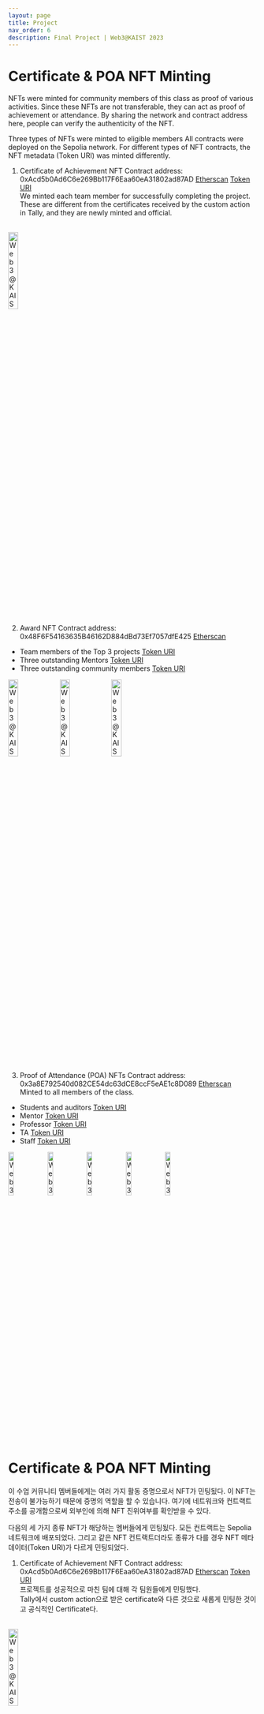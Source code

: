 ```yaml
---
layout: page
title: Project
nav_order: 6
description: Final Project | Web3@KAIST 2023
---
```


# Certificate & POA NFT Minting

NFTs were minted for community members of this class as proof of various activities.
Since these NFTs are not transferable, they can act as proof of achievement or attendance.
By sharing the network and contract address here, people can verify the authenticity of the NFT.

Three types of NFTs were minted to eligible members
All contracts were deployed on the Sepolia network.
For different types of NFT contracts, the NFT metadata (Token URI) was minted differently.

1) Certificate of Achievement NFT
Contract address: 0xAcd5b0Ad6C6e269Bb117F6Eaa60eA31802ad87AD [Etherscan](https://sepolia.etherscan.io/address/0xAcd5b0Ad6C6e269Bb117F6Eaa60eA31802ad87AD)
[Token URI](https://ipfs.io/ipfs/bafkreifvyfwfs2d5ieivw2le42fx47rvjvyvzqn6n6ctzx7hp3h4thqf5y) <br>
We minted each team member for successfully completing the project.<br>
These are different from the certificates received by the custom action in Tally, and they are newly minted and official.<br><br>
<img src="/kaist/assets/images/web3kaist-certificates.jpg" width="20%" height="20%" title="Web3@KAIST Certificates NFT" alt="Web3@KAIST Certificates NFT">

2) Award NFT
Contract address: 0x48F6F54163635B46162D884dBd73Ef7057dfE425 [Etherscan](https://sepolia.etherscan.io/address/0x48F6F54163635B46162D884dBd73Ef7057dfE425)
- Team members of the Top 3 projects [Token URI](https://ipfs.io/ipfs/bafkreihxmf3nrmbvwixxh6gfzfehiewgtp2wkjws64uhklt6xmbh7gdywa)
- Three outstanding Mentors [Token URI](https://ipfs.io/ipfs/bafkreie27g3qracoqht26s45q445zueunod745tjtdnogul3e7gfzvryve)
- Three outstanding community members [Token URI](https://ipfs.io/ipfs/bafkreihq6g6x4yytsj4aazcb4dnb5qvb2zcmraywz6vskkzj4uju2njuge)

<img src="/kaist/assets/images/web3kaist-award-topproject.jpg" width="20%" height="20%" float="left" title="Web3@KAIST Top Project Award NFT" alt="Web3@KAIST Top Project Award NFT">
<img src="/kaist/assets/images/web3kaist-award-mentor.jpg" width="20%" height="20%" float="left" title="Web3@KAIST Outstanding Mentor Award NFT" alt="Web3@KAIST Outstanding Mentor Award NFT">
<img src="/kaist/assets/images/web3kaist-award-member.jpg" width="20%" height="20%" float="left" title="Web3@KAIST Outstanding Member NFT" alt="Web3@KAIST Outstanding Member Award NFT">

3) Proof of Attendance (POA) NFTs
Contract address: 0x3a8E792540d082CE54dc63dCE8ccF5eAE1c8D089 [Etherscan](https://sepolia.etherscan.io/address/0x3a8E792540d082CE54dc63dCE8ccF5eAE1c8D089) <br>
Minted to all members of the class.
- Students and auditors [Token URI](https://ipfs.io/ipfs/bafkreibmoycooeboykwsulg3x7vh3dfuyplv3qkzpbsxmmxjvjs33v6gu4)
- Mentor [Token URI](https://ipfs.io/ipfs/bafkreiepdoa6uhcasrxdxpn3xtkwffuhxfmra3hcygyykhi7oee4ncqapa)
- Professor [Token URI](https://ipfs.io/ipfs/bafkreieizpwwtr45so7wzafmkuyqqm4to6gajrcaby5jkc2dygtjuj7zfa)
- TA [Token URI](https://ipfs.io/ipfs/bafkreigtl7yif3e5z7ryyneahvjpnsjlqvjyko4fplyiq55iwjlahpok4y)
- Staff [Token URI](https://ipfs.io/ipfs/bafkreidt6qcxu5oad4nle5ggbhkrg6jyhcawz2jymygqqhexeqgmhg2odq)

<img src="/kaist/assets/images/web3kaist-poa.jpg" width="15%" height="15%" float="left" title="Web3@KAIST POA NFT" alt="Web3@KAIST POA NFT">
<img src="/kaist/assets/images/web3kaist-poa-mentor.jpg" width="15%" height="15%" float="left" title="Web3@KAIST POA Mentor NFT" alt="Web3@KAIST POA Mentor NFT">
<img src="/kaist/assets/images/web3kaist-poa-prof.jpg" width="15%" height="15%" float="left" title="Web3@KAIST POA Professor NFT" alt="Web3@KAIST POA Professor NFT">
<img src="/kaist/assets/images/web3kaist-poa-ta.jpg" width="15%" height="15%" float="left" title="Web3@KAIST POA TA NFT" alt="Web3@KAIST POA TA NFT">
<img src="/kaist/assets/images/web3kaist-poa-staff.jpg" width="15%" height="15%" float="left" title="Web3@KAIST POA Staff NFT" alt="Web3@KAIST POA Staff NFT">

# Certificate & POA NFT Minting

이 수업 커뮤니티 멤버들에게는 여러 가지 활동 증명으로서 NFT가 민팅됬다.
이 NFT는 전송이 불가능하기 때문에 증명의 역할을 할 수 있습니다.
여기에 네트워크와 컨트랙트 주소를 공개함으로써 외부인에 의해 NFT 진위여부를 확인받을 수 있다.

다음의 세 가지 종류 NFT가 해당하는 멤버들에게 민팅됬다.
모든 컨트랙트는 Sepolia 네트워크에 배포되었다.
그리고 같은 NFT 컨트랙트더라도 종류가 다를 경우 NFT 메타데이터(Token URI)가 다르게 민팅되었다.

1) Certificate of Achievement NFT
Contract address: 0xAcd5b0Ad6C6e269Bb117F6Eaa60eA31802ad87AD [Etherscan](https://sepolia.etherscan.io/address/0xAcd5b0Ad6C6e269Bb117F6Eaa60eA31802ad87AD)
[Token URI](https://ipfs.io/ipfs/bafkreifvyfwfs2d5ieivw2le42fx47rvjvyvzqn6n6ctzx7hp3h4thqf5y) <br>
프로젝트를 성공적으로 마친 팀에 대해 각 팀원들에게 민팅했다.<br>
Tally에서 custom action으로 받은 certificate와 다른 것으로 새롭게 민팅한 것이고 공식적인 Certificate다.<br><br>
<img src="/kaist/assets/images/web3kaist-certificates.jpg" width="20%" height="20%" title="Web3@KAIST Certificates NFT" alt="Web3@KAIST Certificates NFT">

2) Award NFT
Contract address: 0x48F6F54163635B46162D884dBd73Ef7057dfE425 [Etherscan](https://sepolia.etherscan.io/address/0x48F6F54163635B46162D884dBd73Ef7057dfE425)
- Top 3 프로젝트의 팀원들 [Token URI](https://ipfs.io/ipfs/bafkreihxmf3nrmbvwixxh6gfzfehiewgtp2wkjws64uhklt6xmbh7gdywa)
- 우수 멘토 3명 [Token URI](https://ipfs.io/ipfs/bafkreie27g3qracoqht26s45q445zueunod745tjtdnogul3e7gfzvryve)
- 우수 커뮤니티 멤버 3명 [Token URI](https://ipfs.io/ipfs/bafkreihq6g6x4yytsj4aazcb4dnb5qvb2zcmraywz6vskkzj4uju2njuge)

<img src="/kaist/assets/images/web3kaist-award-topproject.jpg" width="20%" height="20%" float="left" title="Web3@KAIST Top Project Award NFT" alt="Web3@KAIST Top Project Award NFT">
<img src="/kaist/assets/images/web3kaist-award-mentor.jpg" width="20%" height="20%" float="left" title="Web3@KAIST Outstanding Mentor Award NFT" alt="Web3@KAIST Outstanding Mentor Award NFT">
<img src="/kaist/assets/images/web3kaist-award-member.jpg" width="20%" height="20%" float="left" title="Web3@KAIST Outstanding Member NFT" alt="Web3@KAIST Outstanding Member Award NFT">

3) Proof of Attendance(POA) NFT
Contract address: 0x3a8E792540d082CE54dc63dCE8ccF5eAE1c8D089 [Etherscan](https://sepolia.etherscan.io/address/0x3a8E792540d082CE54dc63dCE8ccF5eAE1c8D089) <br>
수업에 참여한 모든 멤버에게 민팅했습니다.
- 학생과 청강생 [Token URI](https://ipfs.io/ipfs/bafkreibmoycooeboykwsulg3x7vh3dfuyplv3qkzpbsxmmxjvjs33v6gu4)
- 멘토 [Token URI](https://ipfs.io/ipfs/bafkreiepdoa6uhcasrxdxpn3xtkwffuhxfmra3hcygyykhi7oee4ncqapa)
- 교수 [Token URI](https://ipfs.io/ipfs/bafkreieizpwwtr45so7wzafmkuyqqm4to6gajrcaby5jkc2dygtjuj7zfa)
- TA [Token URI](https://ipfs.io/ipfs/bafkreigtl7yif3e5z7ryyneahvjpnsjlqvjyko4fplyiq55iwjlahpok4y)
- Staff [Token URI](https://ipfs.io/ipfs/bafkreidt6qcxu5oad4nle5ggbhkrg6jyhcawz2jymygqqhexeqgmhg2odq)

<img src="/kaist/assets/images/web3kaist-poa.jpg" width="15%" height="15%" float="left" title="Web3@KAIST POA NFT" alt="Web3@KAIST POA NFT">
<img src="/kaist/assets/images/web3kaist-poa-mentor.jpg" width="15%" height="15%" float="left" title="Web3@KAIST POA Mentor NFT" alt="Web3@KAIST POA Mentor NFT">
<img src="/kaist/assets/images/web3kaist-poa-prof.jpg" width="15%" height="15%" float="left" title="Web3@KAIST POA Professor NFT" alt="Web3@KAIST POA Professor NFT">
<img src="/kaist/assets/images/web3kaist-poa-ta.jpg" width="15%" height="15%" float="left" title="Web3@KAIST POA TA NFT" alt="Web3@KAIST POA TA NFT">
<img src="/kaist/assets/images/web3kaist-poa-staff.jpg" width="15%" height="15%" float="left" title="Web3@KAIST POA Staff NFT" alt="Web3@KAIST POA Staff NFT">

--------------------------------

# Final Project Evaluation Result 
(After this, Korean version)

During the five-day voting period after the project submission deadline of May 30, 101 people voted to select the final Top 3 projects.
Detailed voting results are available on [Web3@KAIST on-chain governance(Tally)](https://www.tally.xyz/gov/web3atkaist-2023)

**Option 1 Top 3**
- Decentralized freelance marketplace (Team Spirit)
- Support Ethiopia: Smart-Contracts Driven Donation Platform (Protomates)
- Decentralized coupon management service using NFT (InfoChain)

**Option 2 Top 3**
- "TokenomX", Intelligent tokenomics management solution (Syncere)
- Fashion IP Collaboration Platform with 'Double 3riple [ˈtripəl]' (O-SEAN)
- Next-Generation Online Survey Platform (ReFi KAIST)

The results were determined by 100% community voting.
For Option 2, there was a tie for third place, and the ReFi KAIST team was selected after discussion among professors.

Since Tally does not compare votes between proposals, we manually counted the votes with the following policy.
- If a delegate was late and voted with 0 votes, their voting power was reflected.
- If a delegate voted, but had zero voting power, it was counted as a zero vote.
- duplicate proposals were combined and counted.
- Prof. Jason cast 10, 20, and 30 votes by evaluating each project.

The final vote tally and Jason's feedback on the projects can be found in [the dashboard](https://docs.google.com/spreadsheets/d/1Mn4mY9DCpT74mciXpdu0dBrDEAzWu_R179Ae4eCEMb8/edit?usp=sharing)

The selected project teams were given chance to present in the final class on June 7th.
Four VCs participated and provided helpful feedback on each project.
Participating VCs: Ryan Kim (Hashed), Kyunghwan Min (Blocore), Robbie Oh (Philosophia Ventures), and Brian Yun (Animoca Brands).

--------------------------------

프로젝트 제출 종료인 5월30일 이후 5일간의 투표 기간 동안 101명이 투표에 참여하여 최종 Top 3프로젝트를 선정했다.
자세한 투표 결과는 [Web3@KAIST on-chain governance(Tally)](https://www.tally.xyz/gov/web3atkaist-2023)에서 확인 가능하다.

**Option 1 Top 3**
- Decentralized freelance marketplace (Team Spirit)
- Support Ethiopia: Smart-Contracts Driven Donation Platform (Protomates)
- Decentralized coupon management service using NFT (InfoChain)

**Option 2 Top 3**
- "TokenomX", Intelligent tokenomics management solution (Syncere)
- Fashion IP Collaboration Platform with ‘Double 3riple [ˈtripəl]’ (O-SEAN)
- Next-Generation Online Survey Platform (ReFi KAIST)

100% 커뮤니티 투표에 의해 정해진 결과다.
Option 2의 경우 3위가 tie가 발생했는데, 교수들 논의 결과 ReFi KAIST팀을 선정했다.

Tally가 proposal들간 투표수를 비교해 주지 않기 때문에 아래와 같은 정책으로 수작업으로 집계했다.
- delegate 늦게 해서 0표로 투표한 경우 보유한 voting power를 반영
- 투표를 했더라도, voting power가 0인 경우는 0표로 반영
- proposal을 중복해서 올린 경우 합산하여 반영
- Prof. Jason은 10, 20, 30표를 차등적으로 투표함

투표 최종 집계와 프로젝트들에 대한 Jason 피드백은 [the dashboard](https://docs.google.com/spreadsheets/d/1Mn4mY9DCpT74mciXpdu0dBrDEAzWu_R179Ae4eCEMb8/edit?usp=sharing) 에서 확인할 수 있다.

선정된 프로젝트팀들은 6월7일 마지막 수업에서 발표시간이 주어졌다.
4개의 VC에서 참여해서 각 프로젝트에 대해 유익한 피드백을 주었다.
참여 VC: Ryan Kim(Hashed), Kyunghwan Min(Blocore), Robbie Oh(Philosophia Ventures), Brian Yun(Animoca Brands)


--------------------------------

# Final Project Submission and Evaluation 
(After this, Korean version)

## Project peer-evaluation by on-chain governance
[This](https://www.tally.xyz/gov/web3atkaist-2023) is an on-chain governance for peer-evaluation of projects in the Web3@KAIST class in the spring semester of 2023. Web3@KAIST is a class offered at KAIST in the spring semester of 2023 that teaches Web3 programming and requires students to create a Web3 app or business plan as a project. It is a community-driven class with 150 students, 120 guest speakers, 60 mentors, and 10 professors and staff, forming a class community of about 340 people.

Students are required to submit a Web3 app prototype or Web3 startup proposal as their final project. Submissions must be registered as a proposal [here](https://www.tally.xyz/gov/web3atkaist-2023). Each proposal will then be voted on by community members, and if the proposal is successful after the voting period, Certificate of Achievement SBT will be automatically minted to the project team. Community members will be minted governance tokens, which are required to create proposals and participate in voting. 

We hope this will give students a chance to experience on-chain governance and understand how a proposal can be voted on and executed by a smart contract.<br>
The guide video is available on [Youtube](https://youtu.be/7TpwwoYdh3M)

## All members need to.

* Confirm you get the governance token(ERC20) with Sepolia Etherscan (replace the address to yours)
```
https://sepolia.etherscan.io/address/0xFF812c57baaDd014048a642b18423d435dE020EB#tokentxns
```
* Set the network to Sepolia testnet in the Metamask and log in to your account.
* Import the governance token from Metamask.
```
Token contract address: 0x7E68DD4A243c2505B142213B8Bf8c091138941A8
Token symbol: W3K23
Token decimal: 18
```
* The governance token is sent as follows.
```
project team: 10
other auditors who sent an address: 10
mentors: 20
professors & TA: 30
```

* If you don't have SepoliaETH, get 0.5 SepoliaETH from the [Faucet service](https://sepoliafaucet.com/) as soon as possible

* Access the [Web3@KAIST Governance](https://www.tally.xyz/gov/web3atkaist-2023).  

* Sign in with Metamask to enter.

* Click the Delegate menu to delegate to Myself. (You need to authorize tx with Metamask)


## Submit project team results

For a project team, submit a project with **"Create new proposal"**.

### Step 1. The following conditions must be met.
```
Your wallet is connected!
You are logged in!
Your wallet is connected to Sepolia!
You have 10 voting power. You've reached the proposal threshold of 10!  
```

### Step 2. Name your proposal
Title should be a project title, like the example below.
* [Op1] Peer-evaluation service based on OpenZeppelin Governor and Tally
* [Op2] VIP membership business based on SBT and dynamic NFT

Description is written by referring to [the template](https://www.tally.xyz/gov/web3atkaist-2023/proposal/98238999294651776297713045839806126276403225110271167719935869567308348860962)

### Step 3. Add actions
Add a custom action.

```
Target contract address: 0x7019177D6E40C2C3F461E92De7f3264877e977ee
Use the imported ABI or upload yours: Use the imported ABI
Contract method: safeMint

Calldatas:
to: <your metamask address>
uri: ipfs://bafkreifvyfwfs2d5ieivw2le42fx47rvjvyvzqn6n6ctzx7hp3h4thqf5y
```

### Step 4. Preview your proposal
**Be sure to review before final "Submit on-chain". <br>
Once submitted to the blockchain, it cannot be edited or canceled.** 

## Vote on the project by all members

You must delegate yourself before voting.
You can't vote on a proposal that was posted before you delegated. 
Therefore, you should delegate as soon as possible.

Voting does not send or consume tokens.
It's a snapshot of your voting power, so you can vote on **multiple proposal**
You can vote on multiple projects, so please browse through the projects you are interested in and vote.

You can choose to vote For, Against, or Abstain. 
For a vote to pass, 1) the sum of the For and Abstain votes must exceed the quota (10 tokens), and 2) there must be more For votes than Against. 
The votingPeriod is one week, during which you can vote.

**Voting for your own project is invalid and will result in a penalty.
Voting addresses are transparent and can be verified. 
Never vote for your own project.**

After the voting period, if the project passes, it moves to the Execute phase.
Execute is programmed to be done only by the professor, so the certificate will be sent by Jason at the end.

## Select the Top 3 projects for each option

Voting will be open until Sunday, June 4, and the Top 3 projects will be selected on June 5 based on the number of votes received.
The Top 3 projects will have the opportunity to present their projects in class on June 7th.

--------------------------------

# 프로젝트 제출과 평가

## Project peer-evaluation by on-chain governance
[이것](https://www.tally.xyz/gov/web3atkaist-2023)은 2023년 봄학기 Web3@KAIST 수업의 프로젝트를 peer evaluation 하기 위한 on-chain governance 이다. Web3@KAIST는 2023년 봄학기에 KAIST에 개설된 수업으로 Web3 programming을 가르치고, 프로젝트로서 Web3 서비스를 만들거나 사업계획을 하는 수업이다. 수강생 150명, 청강생 120명, 멘토 60명, 교수 및 스탭 10여명이 참여해 340명 가량의 수업 커뮤니티를 구성해 community-driven class로 운영하고 있다.

학생들은 최종 프로젝트로서 Web3 app prototype을 제출하거나 Web3 startup proposal을 제출해야 한다. 제출 방식은 여기에 proposal로 등록해야 한다. 이후 커뮤니티 멤버들에 의해 각 proposal에 대해 투표가 진행되고, 투표 기간 이후에 투표 성공하는 경우 Certificate of Achievement SBT가 자동으로 프로젝트팀에게 민팅될 것이다. 커뮤니티 멤버들에게 governance token이 민팅될 것이고, 토큰이 있어야 proposal을 만들 수 있고 투표에 참여할 수 있다. 

이 과정을 통해 학생들이 on-chain governance를 경험해 보고, smart contract에 의해 proposal이 voting을 거쳐 execution까지 진행되는 과정을 이해할 수 있는 기회가 되길 바란다.<br>
아래 과정을 설명한 [Youtube 비디오](https://youtu.be/7TpwwoYdh3M)

## 모든 멤버의 준비사항

* governance token(ERC20) 잘 받았는지 Sepolia Etherscan에서 확인 (아래 링크에서 주소 부분에 프로젝트팀 주소로 대체)
```
https://sepolia.etherscan.io/address/0xFF812c57baaDd014048a642b18423d435dE020EB#tokentxns
```
* Metamask에서 네트워크를 Sepolia testnet으로 지정하고 계정으로 들어간다.
* Metamask에서 Governance token을 import한다.
```
Token contract address: 0x7E68DD4A243c2505B142213B8Bf8c091138941A8
Token symbol: W3K23
Token decimal: 18
```
* governance token은 다음과 같이 전송됬다.
```
project team: 10
other auditors who sent an address: 10
mentors: 20
professors & TA: 30
```

* SepoliaETH가 없는 경우 [Faucet 서비스](https://sepoliafaucet.com/)에서 0.5 SepoliaETH 받는다. 

* [Web3@KAIST Governance](https://www.tally.xyz/gov/web3atkaist-2023) 서비스에 접속한다.  

* Metamask로 Sign in 해서 들어간다.

* Delegate 메뉴를 클릭해서 Myself로 delegate 한다. (Metamask로 tx 승인 필요)


## 프로젝트팀 결과 제출

Project team의 경우 **"Create new proposal"**로 project 제출한다.

### Step 1. 다음 조건을 만족해야 한다.
```
Your wallet is connected!
You are logged in!
Your wallet is connected to Sepolia!
You have 10 voting power. You've reached the proposal threshold of 10!  
```

### Step 2. Name your proposal
Title은 아래 예시처럼 project title로 한다.
* [Op1] Peer-evaluation service based on OpenZeppelin Governor and Tally
* [Op2] VIP membership business based on SBT and dynamic NFT

Description은 template을 참고해서 작성한다.

### Step 3. Add actions
Custom action을 추가한다.

```
Target contract address: 0x7019177D6E40C2C3F461E92De7f3264877e977ee
Use the imported ABI or upload yours: Use the imported ABI
Contract method: safeMint

Calldatas:
to: <your metamask address>
uri: ipfs://bafkreifvyfwfs2d5ieivw2le42fx47rvjvyvzqn6n6ctzx7hp3h4thqf5y
```

### Step 4. Preview your proposal
**반드시 최종 "Submit on-chain" 하기 전에 리뷰한다. <br>
블록체인에 올린 이후에는 수정이나 취소가 불가능하다.** 


## 모든 멤버에 의한 프로젝트 투표

투표 전에 자신에게(Myself) delegate를 해야 한다.
delegate 전에 올라 온 proposal에 대해선 투표할 수 없다. 
따라서 가능한 빨리 delegate 먼저 해 두어야 한다.

투표한다고 토큰이 전송되거나 소비되는게 아니다.
Voting power를 snapshot으로 찍어 둔 것이기 때문에 **모든 proposal에 대해 투표할 수 있다.**
모든 project에 투표 참여할 수 있으니 관심있는 프로젝트를 살펴서 투표해 보길 바란다.

투표는 For, Against, Abstain 세가지 선택할 수 있다. 
투표 통과하려면, 1) For와 Abstain 투표의 합이 Quorum(10 token)을 넘어야 하고, 2) For 투표수가 Against보다 많아야 한다. 
투표기간(votingPeriod)은 1주일이며, 그 동안 투표할 수 있다.

**자기 프로젝트에게 투표하는건 무효이며, 페널티를 받게 될 것이다.**
투표한 주소가 투명하게 공개되기 때문에 확인할 수 있으니 
자기 프로젝트에는 절대 투표하지 말자.

투표기간이 지나고, 투표가 통과하면 Execute 단계로 넘어간다.
Execute는 오로지 교수만 할 수 있게 프로그래밍 되어 있기 때문에 최종적으로 Jason에 의해 Certificate 전송이 이뤄질 것이다.

## 각 옵션별 Top3 프로젝트 선발

투표는 6월4일(일)까지 받고, 6월5일에는 득표수에 따라 Top 3 프로젝트를 선정한다.
선정된 Top 3 프로젝트는 6월7일 마지막 수업시간에서 프로젝트 발표 기회를 가지게 된다. 

--------------------------------
--------------------------------

# Final Project Delieverables

You are required to submit three deliverables for each option by **midnight this Tuesday, May 30.** <br>
All deliverables must be submitted in English.

## Option 1) Web3 app prototype (submit all three)
1. Running Web3 app URL & Github public repo URL (*If your project isn’t a web app, you don’t need to submit an app URL. Instead, you have to show the screen running the result in the video.*)
2. Web3 app introduction deck URL (a presentation file under 10 slides)
3. Youtube video URL to present your Web3 app prototype running and intro deck (within 5 minutes)

## Option 2) Web3 startup proposal (submit all three)
1. Web3 app whitepaper URL (a word file under 10 pages)
2. Web3 startup pitch deck URL (a presentation file under 10 slides) (*Refer to [other pitch decks](https://www.hubspot.com/startups/startup-pitch-decks) (especially Dropbox)*)
3. Youtube video URL to present the pitch deck (within 5 minutes)

For this class, we don't plan to receive and store project deliverables.<br>
Therefore, all deliverables must be submitted as URL links.<br>
They will then be viewed and voted on by the class community members during the evaluation period.

--------------------------------
--------------------------------

# Final Project Proposal

You are required to submit a 1-page proposal for your final project by **midnight this Friday, April 14.** 
- The link to submit was provided in last week's email.
- Proposals will be open to the community. 
- Idea change will be allowed in the final deliverable. (need to submit a revised proposal)
- If you don't submit a proposal, you're warned that you may fail.


## Advice on 1-page proposal

There is some advice for finding project ideas and writing proposals from Prof. Jason.
This advice is based on the online voting service project we shared as [a proposal template file](http://web3classdao.xyz/kaist/assets/files/web3kaist-proposal-teamname.pdf).
We've focused on a prototype implementation of Option 1, but the same can be applied to Option 2.

**There are already more than 350 potential users in the Web3@KAIST community. We recommend that you create a service for them, or propose a service for students on campus.** The online voting service in the example is the one we propose to use to evaluate the final projects in this class.

### Problem
> **Keep the problem you're trying to solve small.<br>
> If possible, find a problem that solves a specific area or limited situation.<br>
> Once you've solved a problem in a specific area, you'll see a path to generalization.**<br>

For example, let's say you propose a project to solve the problem of manipulability and trust in online voting.
The problem is broad and general because online voting can be applied anywhere.
That leaves you with a lot of issues to solve. 
Narrow it down. You can narrow it down to a contest or hackathon.
Even popular audition shows like Produce 101 use SMS voting for audience evaluation.
Instead of professional judges, the audience participates in the evaluation. 
This is where data manipulation and trust issues arise. 
Competitions and hackathons may not have an audience. 
Therefore, instead of limiting the audience, we expand the scope to participants.
Participants can include the organizers, staff, competitors, and the audience. 

### Solution
> **Don't try to solve every aspect of the problem.<br>
> The important thing is to make your proposed solution different.** <br>

Let's use the example of an online voting project.
There are many things to consider when implementing online voting on a blockchain.
However, the goal is not to implement the perfect online voting.
It is to propose a differentiated solution and focus on it.
There are two points of differentiation
1) We implement online voting with smart contracts, making it impossible to manipulate.
2) We apply Quadratic Voting, which allows users to vote differently based on their preferences.

If you want to implement perfect online voting, there are many more issues to address. For example
- Ensuring voting privacy: How do you protect privacy when voting data is transparently public?
- Identity verification at the registration stage: How do you prevent people from registering who are not participants? 
- UX of the user app: If a wallet is required, how do we provide an easily accessible UX?

There are a lot of issues, but the idea is not to solve them all, but to focus on two points of differentiation and implement them.  

### Why Blockchain
> **You need to seriously ask yourself why you should use blockchain.<br>
> If the reason to use blockchain is forced, it's not the right problem.**<br>

Here are some examples of why you might want to apply blockchain,
- To increase trust between multiple parties
- To prevent tampering with sensitive data
- To minimize human intervention in critical processes/logic (using smart contracts).
- To provide transparent and reliable tracking of history and provenance
- To leave data in perpetuity (companies and organizations don't last forever)
- To assetize something that has never been valued digitally.
- To create limited edition digital items
- To create open, standardized digital objects to increase third-party utilization (NFTs)
- To provide a flexible way to motivate participants
- To create secure transactions without intermediaries
- To achieve goals between participants without intermediaries.
- To create a structure for participants to participate in decision-making.
- To create a protocol that other services can use.
- To increase the permissionless composabilityof services
- And more

You don't need to apply every concept of blockchain.
You just need to take the best aspects of blockchain that are appropriate for the problem you're trying to solve.
You can take any of the Web3 stacks described in Lecture 2 and repurpose them.
You don't have to be decentralized, you don't have to issue tokens or coins.
You don't have to create a community or apply governance.
The important thing is to find the features that are a natural fit for the problem you're trying to solve and apply them.

Let's illustrate with an online voting project.
Among the reasons for applying blockchain to the above 
To minimize human intervention in critical processes
and to prevent tampering with sensitive data.
And to implement Quadratic Voting, we issue a token.
These tokens are only used as voting credits, not to create a cryptocurrency.


*****
*****

## Advice for 1-page proposal (Korean)

프로젝트 아이디어를 찾고 제안서를 작성하는데 몇 가지 조언을 드립니다.
이 조언은 [제안서 템플릿](http://web3classdao.xyz/kaist/assets/files/web3kaist-proposal-teamname.pdf)으로 공유드린 온라인 투표 서비스 프로젝트를 에시로 설명드립니다.
Option 1. 프로토타입 구현하는 경우에 포커스를 맞췄지만, Option 2에도 동일하게 적용될 수 있습니다.

**Web3@KAIST 커뮤니티에는 이미 350명 이상의 잠재적인 사용자가 있다. 이들을 위한 서비스를 만들어 써 보게 하는 것을 추천한다. 또는 교내 학생들을 위한 서비스를 제안해 보는 것도 좋다.** 예시로 든 온라인 투표 서비스 역시 이번 수업에서 프로젝트를 평가하기 위해 활용하려고 제안하는 것이다. 

### Problem
> **풀려고 하는 문제를 작게 잡아라.<br>
> 가능한한 특정 영역이나 제한된 상황을 해결하는 문제를 찾아라.<br>
> 제한된 영역에서 먼저 문제를 풀고 나면 일반화할 수 있는 길이 보일거다.**<br>

예를 들어, 온라인 투표의 조작 가능성과 신뢰 문제를 해결하는 프로젝트를 제안한다고 하자.
온라인 투표는 어디에나 적용할 수 있기 때문에 문제가 브로드하고 제너럴하다.
그렇게 되면 해결해야 할 이슈가 많아진다. 
범위를 좁혀보자. 경진대회나 해커톤으로 범위를 줄일 수 있다.
유명 오디션 프로그램에서도 문자 투표를 이용한 청중 평가를 하고 있다.
전문 심사위원이 아닌, 청중들이 직접 평가에 참여하는거다. 
여기에서 데이터 조작과 신뢰 이슈가 발생한다. 
경진대회나 해커톤은 청중이 없을 수 있다. 
따라서, 청중에만 국한하지 않고, 참가자로 범위를 넓힌다.
여기서 참가자는 주최측, 스탭, 대회 참가자, 청중 모두 포함될 수 있다. 

### Solution
> **문제의 모든 측면을 해결하려 하지 마라.<br>
> 중요한 것은 제안하는 솔루션의 차별점을 만들어 내는 것이다.**<br> 

온라인 투표 프로젝트로 설명해 보자.
온라인 투표를 블록체인으로 구현하려면 고민해야 할 사항이 많다.
하지만, 완벽한 온라인 투표를 구현하는게 목표가 아니다.
차별화된 솔루션을 제안하고 그것에 집중하는거다.
두 가지 차별화 포인트가 있다.
1) 스마트 컨트랙트로 온라인 투표를 구현하여 조작이 불가능하게 만든다.
2) Quadratic Voting(제곱투표)를 적용하여 선호도에 따라 차등적으로 투표할 수 있게 한다.

만약 완벽한 온라인 투표를 구현하려고 한다면, 해결할 이슈가 더 많다. 예를 들어,
- 투표 프라이버시 보장: 투표 데이터가 투명하게 공개되는데 어떻게 프라이버시를 보호할 것인가?
- 등록 단계에서 신원 인증: 참가자가 아닌 사람들을 등록하는걸 어떻게 막을 수 있나? 
- 사용자 앱의 UX: 지갑이 필요한데, 어떻게 쉽게 접근할 수 있는 UX를 제공할 것인가?

이렇게 많은 이슈들이 남아있지만, 이걸 다 해결하는게 아니라, 두가지 차별화 포인트에 집중하여 구현하는 것이다.  

### Why Blockchain
> **왜 블록체인을 이용해야 하는지 심각하게 질문해야 한다.<br>
> 만약 블록체인을 이용해야 하는 이유가 억지스럽다면, 적합한 문제가 아닌거다.**<br>

블록체인을 적용하는 이유에 대해 예시를 들자면,
- 여러 party들 간에 신뢰를 높이기 위해
- 중요한 데이터에 대한 위변조를 막기 위해
- 중요한 프로세스/로직에 대해 인간의 개입을 최소화 하기 위해(스마트컨트랙트 이용)
- 이력을 투명하고 신뢰할 수 있게 추적하기 위해
- 영속적으로 데이터를 남기기 위해 (회사나 기관은 영속적이지 않음)
- 디지털에서 가치를 인정받기 어려웠던 것을 자산화 하기 위해
- 한정판의 디지털 아이템을 만들기 위해
- 공개적이고 표준적인 디지털 객체를 만들어 써드파티 활용도를 높이기 위해 (NFT)
- 참여자들에게 동기 부여할 수 있는 유연한 방법을 제공하기 위해
- 중개자 없이 안전한 거래를 만들기 위해
- 중개자 없이 참여자들간 목표를 달성하기 위해
- 참여자들이 의사결정에 참여할 수 있는 구조를 만들기 위해
- 다른 서비스들이 사용할 수 있는 프로토콜을 만들기 위해
- 서비스의 비허가 결합성을 높이기 위해
- 그 외

블록체인의 모든 컨셉을 적용할 필요는 없습니다.
풀려고 하는 문제에 적합한 블록체인의 장점만 가져다 이용하면 됩니다.
Lecture 2 에서 설명한 Web3 stack 중에 용도에 맞게 가져다 쓰면 됩니다.
탈중앙화하지 않아도 되고, 토큰이나 코인을 발행하지 않아도 됩니다.
커뮤니티를 만들거나 거버넌스를 적용하지 않아도 됩니다.
중요한 것은 풀려고 하는 문제에 자연스럽게 어울리는 특징을 찾아 적용하는 것입니다.

온라인 투표 프로젝트로 설명해 보죠.
위에 블록체인을 적용하는 이유 중에 
중요한 프로세스에 인간의 개입을 최소화하고
중요한 데이터의 위변조를 막기 위해 사용하는 것입니다.
그리고 Quadratic Voting을 구현하기 위해 토큰을 발행하는 것이구요.
이 토큰은 투표 크레딧으로만 쓰일 뿐이지, 가상자산을 만든건 아닙니다.

